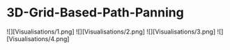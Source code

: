 # 3D-Grid-Based-Path-Panning
![][Visualisations/1.png]
![][Visualisations/2.png]
![][Visualisations/3.png]
![][Visualisations/4.png]
